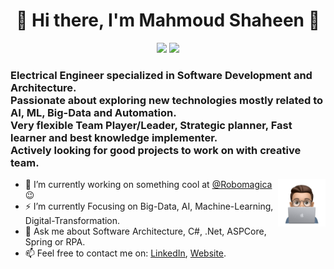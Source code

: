 <h1 align="center">👋 Hi there, I'm Mahmoud Shaheen 👋</h1>

<p align="center">
    <a href="https://www.moshaheen.com/"><img src="https://img.shields.io/badge/-Website-blue"/></a>
    <!-- <a href="https://twitter.com/MahmoudMShaheen"><img src="https://img.shields.io/badge/twitter-%231FA1F1?style=flat&logo=twitter&logoColor=white"/></a> -->
    <a href="https://www.linkedin.com/in/mahmoudmshaheen"><img src="https://img.shields.io/badge/linkedin-%230177B5?style=flat&logo=linkedin&logoColor=white"/></a>
</p>

<h3>
    Electrical Engineer specialized in Software Development and Architecture.
    <br>
    Passionate about exploring new technologies mostly related to AI, ML, Big-Data and Automation.
    <br>
    Very flexible Team Player/Leader, Strategic planner, Fast learner and best knowledge implementer.
    <br>
    Actively looking for good projects to work on with creative team.
</h3> 

<img src="https://github.com/mahmoudShaheen/mahmoudShaheen/blob/master/profile-img.png" align="right" width="15%"/>

- 🔭 I’m currently working on something cool at [@Robomagica](https://github.com/Robomagica) :wink:
- ⚡ I’m currently Focusing on Big-Data, AI, Machine-Learning, Digital-Transformation.
- 💬 Ask me about Software Architecture, C#, .Net, ASPCore, Spring or RPA.
- 📫 Feel free to contact me on: <!-- [Twitter](https://twitter.com/MahmoudMShaheen), -->[LinkedIn](https://www.linkedin.com/in/mahmoudmshaheen), [Website](https://www.MoShaheen.com/#contact).



<!--
**mahmoudShaheen/MahmoudShaheen** is a ✨ _special_ ✨ repository because its `README.md` (this file) appears on your GitHub profile.
 <a href="https://github.com/mahmoudShaheen?tab=followers"><img src="https://img.shields.io/github/followers/MahmoudShaheen?style=social"/></a>
Here are some ideas to get you started:

- 🔭 I’m currently working on ...
- 🌱 I’m currently learning ...
- 👯 I’m looking to collaborate on ...
- 🤔 I’m looking for help with ...
- 💬 Ask me about ...
- 📫 How to reach me: ...
- 😄 Pronouns: ...
- ⚡ Fun fact: ...
-->

